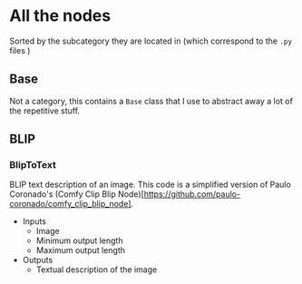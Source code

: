 # All the nodes

Sorted by the subcategory they are located in (which correspond to the `.py` files )

## Base

Not a category, this contains a `Base` class that I use to abstract away a lot of the repetitive stuff.

## BLIP

### BlipToText

BLIP text description of an image. This code is a simplified version of Paulo Coronado's (Comfy Clip Blip Node)[https://github.com/paulo-coronado/comfy_clip_blip_node].

- Inputs
    - Image
    - Minimum output length
    - Maximum output length
- Outputs
    - Textual description of the image

